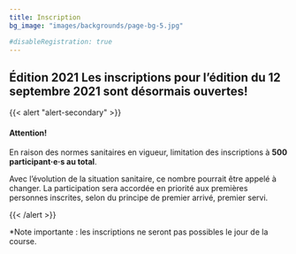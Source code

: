 ```yaml
---
title: Inscription
bg_image: "images/backgrounds/page-bg-5.jpg"

#disableRegistration: true
---
```


## <span class="badge badge-primary">Édition 2021</span> Les inscriptions pour l’édition du 12 septembre 2021 sont désormais ouvertes!

<!--
En cas d’annulation de votre distance, **3 choix s’offrent à vous :**

1. **Obtenir un remboursement complet.** (Vous devrez vous réinscrire l’année prochaine.)
2. **Transférer** votre inscription à l’année prochaine, au tarif préférentiel.
3. **Convertir** 100% du montant de votre inscription en don aux organismes soutenus par l’événement.

À moins d’avis contraire, les inscriptions seront automatiquement transférées à l’anné prochaine.
-->

<!--
Dans le cas où le nombre d’inscriptions doit être limité, la participation sera accordée **en priorité** aux premières personnes inscrites, selon le principe de premier arrivé, premier servi.  
**En cas de doute, inscrivez-vous le plus tôt possible afin de réserver votre place!**
-->


{{< alert "alert-secondary" >}}

#### Attention!

En raison des normes sanitaires en vigueur, limitation des inscriptions à **500 participant·e·s au total**.

Avec l’évolution de la situation sanitaire, ce nombre pourrait être appelé à changer.
La participation sera accordée en priorité aux premières personnes inscrites, selon du principe de premier arrivé, premier servi.

{{< /alert >}}

\*Note importante : les inscriptions ne seront pas possibles le jour de la course.

